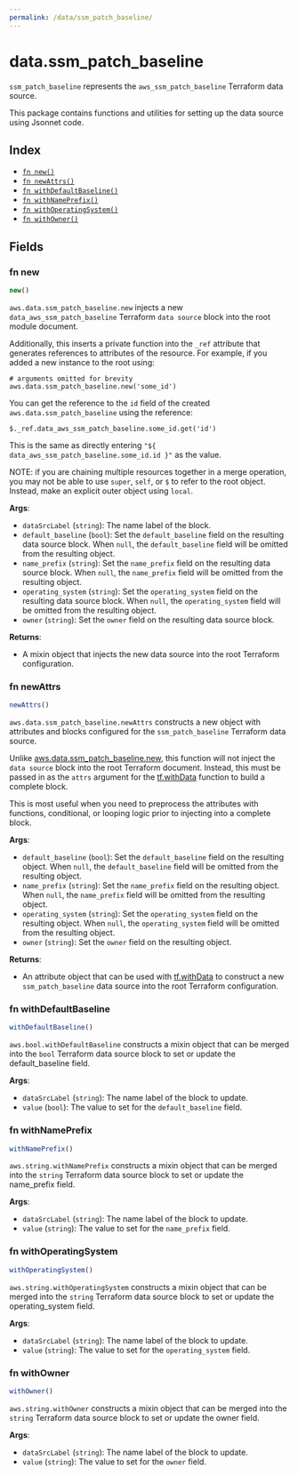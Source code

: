 ```yaml
---
permalink: /data/ssm_patch_baseline/
---
```


# data.ssm_patch_baseline

`ssm_patch_baseline` represents the `aws_ssm_patch_baseline` Terraform data source.



This package contains functions and utilities for setting up the data source using Jsonnet code.


## Index

* [`fn new()`](#fn-new)
* [`fn newAttrs()`](#fn-newattrs)
* [`fn withDefaultBaseline()`](#fn-withdefaultbaseline)
* [`fn withNamePrefix()`](#fn-withnameprefix)
* [`fn withOperatingSystem()`](#fn-withoperatingsystem)
* [`fn withOwner()`](#fn-withowner)

## Fields

### fn new

```ts
new()
```


`aws.data.ssm_patch_baseline.new` injects a new `data_aws_ssm_patch_baseline` Terraform `data source`
block into the root module document.

Additionally, this inserts a private function into the `_ref` attribute that generates references to attributes of the
resource. For example, if you added a new instance to the root using:

    # arguments omitted for brevity
    aws.data.ssm_patch_baseline.new('some_id')

You can get the reference to the `id` field of the created `aws.data.ssm_patch_baseline` using the reference:

    $._ref.data_aws_ssm_patch_baseline.some_id.get('id')

This is the same as directly entering `"${ data_aws_ssm_patch_baseline.some_id.id }"` as the value.

NOTE: if you are chaining multiple resources together in a merge operation, you may not be able to use `super`, `self`,
or `$` to refer to the root object. Instead, make an explicit outer object using `local`.

**Args**:
  - `dataSrcLabel` (`string`): The name label of the block.
  - `default_baseline` (`bool`): Set the `default_baseline` field on the resulting data source block. When `null`, the `default_baseline` field will be omitted from the resulting object.
  - `name_prefix` (`string`): Set the `name_prefix` field on the resulting data source block. When `null`, the `name_prefix` field will be omitted from the resulting object.
  - `operating_system` (`string`): Set the `operating_system` field on the resulting data source block. When `null`, the `operating_system` field will be omitted from the resulting object.
  - `owner` (`string`): Set the `owner` field on the resulting data source block.

**Returns**:
- A mixin object that injects the new data source into the root Terraform configuration.


### fn newAttrs

```ts
newAttrs()
```


`aws.data.ssm_patch_baseline.newAttrs` constructs a new object with attributes and blocks configured for the `ssm_patch_baseline`
Terraform data source.

Unlike [aws.data.ssm_patch_baseline.new](#fn-new), this function will not inject the `data source`
block into the root Terraform document. Instead, this must be passed in as the `attrs` argument for the
[tf.withData](https://github.com/tf-libsonnet/core/tree/main/docs#fn-withdata) function to build a complete block.

This is most useful when you need to preprocess the attributes with functions, conditional, or looping logic prior to
injecting into a complete block.

**Args**:
  - `default_baseline` (`bool`): Set the `default_baseline` field on the resulting object. When `null`, the `default_baseline` field will be omitted from the resulting object.
  - `name_prefix` (`string`): Set the `name_prefix` field on the resulting object. When `null`, the `name_prefix` field will be omitted from the resulting object.
  - `operating_system` (`string`): Set the `operating_system` field on the resulting object. When `null`, the `operating_system` field will be omitted from the resulting object.
  - `owner` (`string`): Set the `owner` field on the resulting object.

**Returns**:
  - An attribute object that can be used with [tf.withData](https://github.com/tf-libsonnet/core/tree/main/docs#fn-withdata) to construct a new `ssm_patch_baseline` data source into the root Terraform configuration.


### fn withDefaultBaseline

```ts
withDefaultBaseline()
```

`aws.bool.withDefaultBaseline` constructs a mixin object that can be merged into the `bool`
Terraform data source block to set or update the default_baseline field.



**Args**:
  - `dataSrcLabel` (`string`): The name label of the block to update.
  - `value` (`bool`): The value to set for the `default_baseline` field.


### fn withNamePrefix

```ts
withNamePrefix()
```

`aws.string.withNamePrefix` constructs a mixin object that can be merged into the `string`
Terraform data source block to set or update the name_prefix field.



**Args**:
  - `dataSrcLabel` (`string`): The name label of the block to update.
  - `value` (`string`): The value to set for the `name_prefix` field.


### fn withOperatingSystem

```ts
withOperatingSystem()
```

`aws.string.withOperatingSystem` constructs a mixin object that can be merged into the `string`
Terraform data source block to set or update the operating_system field.



**Args**:
  - `dataSrcLabel` (`string`): The name label of the block to update.
  - `value` (`string`): The value to set for the `operating_system` field.


### fn withOwner

```ts
withOwner()
```

`aws.string.withOwner` constructs a mixin object that can be merged into the `string`
Terraform data source block to set or update the owner field.



**Args**:
  - `dataSrcLabel` (`string`): The name label of the block to update.
  - `value` (`string`): The value to set for the `owner` field.

